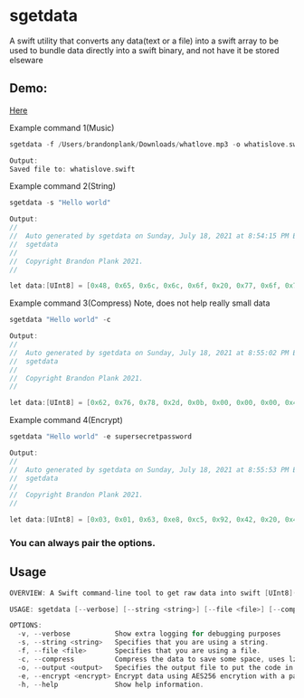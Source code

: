 # sgetdata
A swift utility that converts any data(text or a file) into a swift array to be used to bundle data directly into a swift binary, and not have it be stored elseware

## Demo:
[Here](https://github.com/brandonplank/songfromdata)


Example command 1(Music)

```c
sgetdata -f /Users/brandonplank/Downloads/whatlove.mp3 -o whatislove.swift

Output:
Saved file to: whatislove.swift
```

Example command 2(String)

```c
sgetdata -s "Hello world"

Output:
//
//  Auto generated by sgetdata on Sunday, July 18, 2021 at 8:54:15 PM Eastern Daylight Time
//  sgetdata
//
//  Copyright Brandon Plank 2021.
//

let data:[UInt8] = [0x48, 0x65, 0x6c, 0x6c, 0x6f, 0x20, 0x77, 0x6f, 0x72, 0x6c, 0x64]
```

Example command 3(Compress) Note, does not help really small data

```c
sgetdata "Hello world" -c

Output:
//
//  Auto generated by sgetdata on Sunday, July 18, 2021 at 8:55:02 PM Eastern Daylight Time
//  sgetdata
//
//  Copyright Brandon Plank 2021.
//

let data:[UInt8] = [0x62, 0x76, 0x78, 0x2d, 0x0b, 0x00, 0x00, 0x00, 0x48, 0x65, 0x6c, 0x6c, 0x6f, 0x20, 0x77, 0x6f, 0x72, 0x6c, 0x64, 0x62, 0x76, 0x78, 0x24]
```

Example command 4(Encrypt)

```c
sgetdata "Hello world" -e supersecretpassword

Output:
//
//  Auto generated by sgetdata on Sunday, July 18, 2021 at 8:55:53 PM Eastern Daylight Time
//  sgetdata
//
//  Copyright Brandon Plank 2021.
//

let data:[UInt8] = [0x03, 0x01, 0x63, 0xe8, 0xc5, 0x92, 0x42, 0x20, 0x44, 0x9b, 0x0b, 0xa0, 0x36, 0x99, 0x72, 0x4d, 0x53, 0x1d, 0xca, 0x10, 0x46, 0xce, 0x51, 0xe9, 0x25, 0x83, 0xd2, 0xd5, 0x64, 0xb3, 0x50, 0xd5, 0x63, 0x27, 0xea, 0xd8, 0x5d, 0xef, 0x85, 0x97, 0x36, 0x24, 0x18, 0xd3, 0xa1, 0xb9, 0x4a, 0x69, 0x2e, 0xc3, 0x69, 0x58, 0x9b, 0xdc, 0x04, 0x6b, 0x5b, 0xa3, 0x47, 0x5d, 0x04, 0x24, 0xf1, 0xc5, 0xdd, 0xcc, 0xad, 0x81, 0x7a, 0x26, 0x4e, 0xcb, 0x19, 0xb2, 0x38, 0x77, 0x31, 0xca, 0xc1, 0xe4, 0xe8, 0xc2]

```

### You can always pair the options.

## Usage

```c
OVERVIEW: A Swift command-line tool to get raw data into swift [UInt8](byte) format

USAGE: sgetdata [--verbose] [--string <string>] [--file <file>] [--compress] [--output <output>] [--encrypt <encrypt>]

OPTIONS:
  -v, --verbose           Show extra logging for debugging purposes 
  -s, --string <string>   Specifies that you are using a string. 
  -f, --file <file>       Specifies that you are using a file. 
  -c, --compress          Compress the data to save some space, uses lzma. 
  -o, --output <output>   Specifies the output file to put the code in. 
  -e, --encrypt <encrypt> Encrypt data using AES256 encrytion with a passkey. 
  -h, --help              Show help information.
```
